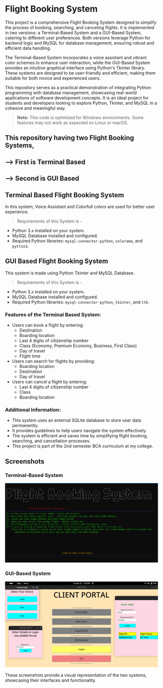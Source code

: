 # Flight Booking System
This project is a comprehensive Flight Booking System designed to simplify the process of booking, searching, and canceling flights. It is implemented in two versions: a Terminal-Based System and a GUI-Based System, catering to different user preferences. Both versions leverage Python for backend logic and MySQL for database management, ensuring robust and efficient data handling.

The Terminal-Based System incorporates a voice assistant and vibrant color schemes to enhance user interaction, while the GUI-Based System provides an intuitive graphical interface using Python's Tkinter library. These systems are designed to be user-friendly and efficient, making them suitable for both novice and experienced users.

This repository serves as a practical demonstration of integrating Python programming with database management, showcasing real-world applications of software development concepts. It is an ideal project for students and developers looking to explore Python, Tkinter, and MySQL in a cohesive and meaningful way.

> **Note:** This code is optimized for Windows environments. Some features may not work as expected on Linux or macOS.

## This repository having two Flight Booking Systems,
## --> First is Terminal Based
## --> Second is GUI Based


## Terminal Based Flight Booking System
In this system, Voice Assistant and Colorfull colors are used for better user experience. </br>
> Requirements of this System is - 
- Python 3.x installed on your system.
- MySQL Database installed and configured.
- Required Python libraries: `mysql-connector-python`, `colorama`, and `pyttsx3`.

## GUI Based Flight Booking System
This system is made using Python Tkinter and MySQL Database. </br>
> Requirements of this System is -
- Python 3.x installed on your system.
- MySQL Database installed and configured.
- Required Python libraries: `mysql-connector-python`, `tkinter`, and `ttk`.

### Features of the Terminal Based System:
- Users can book a flight by entering:
    - Destination
    - Boarding location
    - Last 4 digits of citizenship number
    - Class (Economy, Premium Economy, Business, First Class)
    - Day of travel
    - Flight time
- Users can search for flights by providing:
    - Boarding location
    - Destination
    - Day of travel
- Users can cancel a flight by entering:
    - Last 4 digits of citizenship number
    - Class
    - Boarding location

### Additional Information:
- This system uses an external SQLite database to store user data permanently.
- It provides guidelines to help users navigate the system effectively.
- The system is efficient and saves time by simplifying flight booking, searching, and cancellation processes.
- This project is part of the 2nd semester BCA curriculum at my college.


## Screenshots

### Terminal-Based System
![Terminal-Based System Screenshot](screenshots/app_terminal.png)

### GUI-Based System
![GUI-Based System Screenshot](screenshots/app_gui.png)

These screenshots provide a visual representation of the two systems, showcasing their interfaces and functionality.
